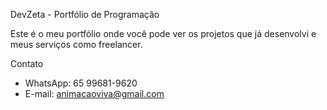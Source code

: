  DevZeta - Portfólio de Programação

Este é o meu portfólio onde você pode ver os projetos que já desenvolvi e meus serviços como freelancer.

 Contato
- WhatsApp: 65 99681-9620
- E-mail: animacaoviva@gmail.com
